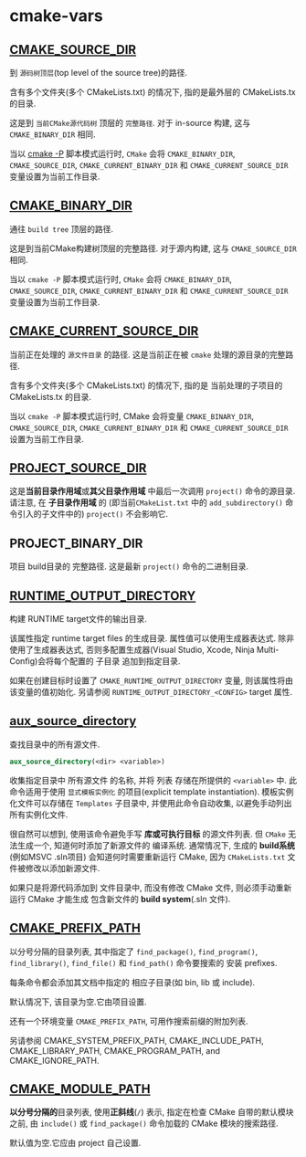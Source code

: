 # cmake-vars

## [CMAKE_SOURCE_DIR](https://cmake.org/cmake/help/latest/variable/CMAKE_SOURCE_DIR.html#cmake-source-dir)

到 `源码树顶层`(top level of the source tree)的路径.

含有多个文件夹(多个 CMakeLists.txt) 的情况下,
指的是最外层的 CMakeLists.tx 的目录.

这是到 `当前CMake源代码树` 顶层的 `完整路径`.
对于 in-source 构建, 这与 `CMAKE_BINARY_DIR` 相同.

当以 [cmake -P][] 脚本模式运行时,
`CMake` 会将 `CMAKE_BINARY_DIR`, `CMAKE_SOURCE_DIR`, `CMAKE_CURRENT_BINARY_DIR` 和 `CMAKE_CURRENT_SOURCE_DIR`
变量设置为当前工作目录.

[cmake -P]: https://cmake.org/cmake/help/latest/manual/cmake.1.html#cmdoption-cmake-P

## [CMAKE_BINARY_DIR](https://cmake.org/cmake/help/latest/variable/CMAKE_BINARY_DIR.html#cmake-binary-dir)

通往 `build tree` 顶层的路径.

这是到当前CMake构建树顶层的完整路径.
对于源内构建, 这与 `CMAKE_SOURCE_DIR` 相同.

当以 `cmake -P` 脚本模式运行时,
`CMake` 会将 `CMAKE_BINARY_DIR`, `CMAKE_SOURCE_DIR`, `CMAKE_CURRENT_BINARY_DIR` 和 `CMAKE_CURRENT_SOURCE_DIR`
变量设置为当前工作目录.

## [CMAKE_CURRENT_SOURCE_DIR](https://cmake.org/cmake/help/latest/variable/CMAKE_CURRENT_SOURCE_DIR.html#cmake-current-source-dir)

当前正在处理的 `源文件目录` 的路径.
这是当前正在被 `cmake` 处理的源目录的完整路径.

含有多个文件夹(多个 CMakeLists.txt) 的情况下,
指的是 当前处理的子项目的 CMakeLists.tx 的目录.

当以 `cmake -P` 脚本模式运行时,
CMake 会将变量 `CMAKE_BINARY_DIR`, `CMAKE_SOURCE_DIR`,
`CMAKE_CURRENT_BINARY_DIR` 和 `CMAKE_CURRENT_SOURCE_DIR` 设置为当前工作目录.

## [PROJECT_SOURCE_DIR](https://cmake.org/cmake/help/latest/variable/PROJECT_SOURCE_DIR.html#project-source-dir)

这是**当前目录作用域**或**其父目录作用域** 中最后一次调用 `project()` 命令的源目录.
请注意, 在 **子目录作用域** 的
(即当前`CMakeList.txt` 中的 `add_subdirectory()` 命令引入的子文件中的) `project()` 不会影响它.

## PROJECT_BINARY_DIR

项目 build目录的 完整路径.
这是最新 `project()` 命令的二进制目录.

## [RUNTIME_OUTPUT_DIRECTORY](https://cmake.org/cmake/help/latest/prop_tgt/RUNTIME_OUTPUT_DIRECTORY.html#runtime-output-directory)

构建 RUNTIME target文件的输出目录.

该属性指定 runtime target files 的生成目录.
属性值可以使用生成器表达式.
除非使用了生成器表达式,
否则多配置生成器(Visual Studio, Xcode, Ninja Multi-Config)会将每个配置的 子目录 追加到指定目录.

如果在创建目标时设置了 `CMAKE_RUNTIME_OUTPUT_DIRECTORY` 变量, 则该属性将由该变量的值初始化.
另请参阅 `RUNTIME_OUTPUT_DIRECTORY_<CONFIG>` target 属性.

## [aux_source_directory](https://cmake.org/cmake/help/latest/command/aux_source_directory.html#aux-source-directory)

查找目录中的所有源文件.

```cmake
aux_source_directory(<dir> <variable>)
```

收集指定目录中 所有源文件 的名称, 并将 列表 存储在所提供的 `<variable>` 中.
此命令适用于使用 `显式模板实例化` 的项目(explicit template instantiation).
模板实例化文件可以存储在 `Templates` 子目录中,
并使用此命令自动收集, 以避免手动列出所有实例化文件.

很自然可以想到, 使用该命令避免手写 **库或可执行目标** 的源文件列表.
但 `CMake` 无法生成一个, 知道何时添加了新源文件的 编译系统.
通常情况下, 生成的 **build系统**(例如MSVC .sln项目) 会知道何时需要重新运行 CMake,
因为 `CMakeLists.txt` 文件被修改以添加新源文件.

如果只是将源代码添加到 文件目录中, 而没有修改 CMake 文件,
则必须手动重新运行 CMake 才能生成 包含新文件的 **build system**(.sln 文件).

## [CMAKE_PREFIX_PATH](https://cmake.org/cmake/help/latest/variable/CMAKE_PREFIX_PATH.html#cmake-prefix-path)

以分号分隔的目录列表,
其中指定了 `find_package()`, `find_program()`, `find_library()`, `find_file()`
和 `find_path()` 命令要搜索的 安装 prefixes.

每条命令都会添加其文档中指定的 相应子目录(如 bin, lib 或 include).

默认情况下, 该目录为空.它由项目设置.

还有一个环境变量 `CMAKE_PREFIX_PATH`, 可用作搜索前缀的附加列表.

另请参阅 CMAKE_SYSTEM_PREFIX_PATH, CMAKE_INCLUDE_PATH,
CMAKE_LIBRARY_PATH, CMAKE_PROGRAM_PATH, and CMAKE_IGNORE_PATH.

## [CMAKE_MODULE_PATH](https://cmake.org/cmake/help/latest/variable/CMAKE_MODULE_PATH.html)

**以分号分隔的**目录列表, 使用**正斜线**(`/`) 表示,
指定在检查 CMake 自带的默认模块之前,
由 `include()` 或 `find_package()` 命令加载的 CMake 模块的搜索路径.

默认值为空.它应由 project 自己设置.
